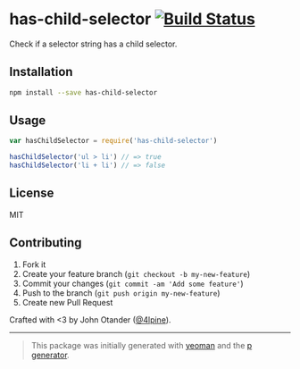 # has-child-selector [![Build Status](https://secure.travis-ci.org/cssstats/has-child-selector.png?branch=master)](https://travis-ci.org/cssstats/has-child-selector)

Check if a selector string has a child selector.

## Installation

```bash
npm install --save has-child-selector
```

## Usage

```javascript
var hasChildSelector = require('has-child-selector')

hasChildSelector('ul > li') // => true
hasChildSelector('li + li') // => false
```

## License

MIT

## Contributing

1. Fork it
2. Create your feature branch (`git checkout -b my-new-feature`)
3. Commit your changes (`git commit -am 'Add some feature'`)
4. Push to the branch (`git push origin my-new-feature`)
5. Create new Pull Request

Crafted with <3 by John Otander ([@4lpine](https://twitter.com/4lpine)).

---

> This package was initially generated with [yeoman](http://yeoman.io) and the [p generator](https://github.com/johnotander/generator-p.git).
